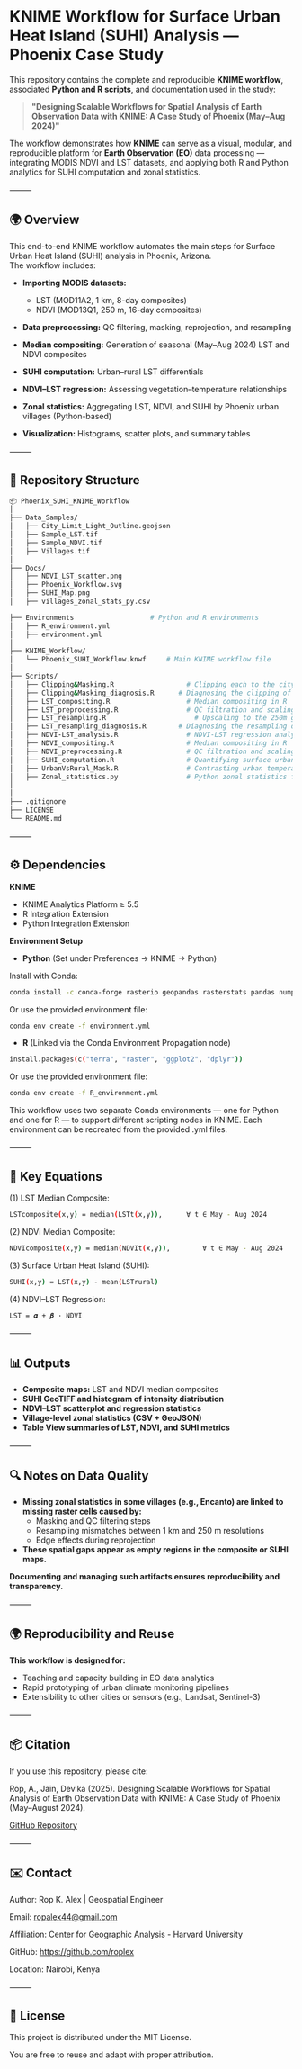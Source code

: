 # KNIME Workflow for Surface Urban Heat Island (SUHI) Analysis — Phoenix Case Study

This repository contains the complete and reproducible **KNIME workflow**, associated **Python and R scripts**, and documentation used in the study:

> **"Designing Scalable Workflows for Spatial Analysis of Earth Observation Data with KNIME: A Case Study of Phoenix (May–Aug 2024)"**

The workflow demonstrates how **KNIME** can serve as a visual, modular, and reproducible platform for **Earth Observation (EO)** data processing — integrating MODIS NDVI and LST datasets, and applying both R and Python analytics for SUHI computation and zonal statistics.

⸻

## 🌍 Overview

This end-to-end KNIME workflow automates the main steps for Surface Urban Heat Island (SUHI) analysis in Phoenix, Arizona.  
The workflow includes:

- **Importing MODIS datasets:**  
  - LST (MOD11A2, 1 km, 8-day composites)  
  - NDVI (MOD13Q1, 250 m, 16-day composites)

- **Data preprocessing:** QC filtering, masking, reprojection, and resampling  
- **Median compositing:** Generation of seasonal (May–Aug 2024) LST and NDVI composites  
- **SUHI computation:** Urban–rural LST differentials  
- **NDVI–LST regression:** Assessing vegetation–temperature relationships  
- **Zonal statistics:** Aggregating LST, NDVI, and SUHI by Phoenix urban villages (Python-based)  
- **Visualization:** Histograms, scatter plots, and summary tables  

⸻

## 🧩 Repository Structure

```bash
📦 Phoenix_SUHI_KNIME_Workflow
│
├── Data_Samples/
│   ├── City_Limit_Light_Outline.geojson
│   ├── Sample_LST.tif
│   ├── Sample_NDVI.tif
│   ├── Villages.tif
│
├── Docs/
│   ├── NDVI_LST_scatter.png        
│   ├── Phoenix_Workflow.svg
│   ├── SUHI_Map.png
│   ├── villages_zonal_stats_py.csv

├── Environments                   # Python and R environments
│   ├── R_environment.yml        
│   ├── environment.yml
│
├── KNIME_Workflow/
│   └── Phoenix_SUHI_Workflow.knwf     # Main KNIME workflow file
│
├── Scripts/
│   ├── Clipping&Masking.R            		# Clipping each to the city's bounding box in R
│   ├── Clipping&Masking_diagnosis.R      # Diagnosing the clipping of the rasters in R
│   ├── LST_compositing.R             		# Median compositing in R
│   ├── LST_preprocessing.R           		# QC filtration and scaling in R
│   ├── LST_resampling.R             	 	  # Upscaling to the 250m grid in R
│   ├── LST_resampling_diagnosis.R        # Diagnosing the resampling of LST to the NDVI grid in R
│   ├── NDVI-LST_analysis.R           		# NDVI-LST regression analysis
│   ├── NDVI_compositing.R            		# Median compositing in R
│   ├── NDVI_preprocessing.R          		# QC filtration and scaling in R
│   ├── SUHI_computation.R            		# Quantifying surface urban heat island (SUHI) effect
│   ├── UrbanVsRural_Mask.R           		# Contrasting urban temperatures to the rural reference zone
│   ├── Zonal_statistics.py           		# Python zonal statistics for villages
│
│
├── .gitignore
├── LICENSE
└── README.md
```


⸻


## ⚙️ Dependencies

**KNIME**
- KNIME Analytics Platform ≥ 5.5
- R Integration Extension
- Python Integration Extension

**Environment Setup**

- **Python** (Set under Preferences → KNIME → Python)

Install with Conda:
```bash
conda install -c conda-forge rasterio geopandas rasterstats pandas numpy
```
Or use the provided environment file:
```bash
conda env create -f environment.yml
```

- **R** (Linked via the Conda Environment Propagation node)
```bash
install.packages(c("terra", "raster", "ggplot2", "dplyr"))
```
Or use the provided environment file:
```bash
conda env create -f R_environment.yml
```

This workflow uses two separate Conda environments — one for Python and one for R — to support different scripting nodes in KNIME.
Each environment can be recreated from the provided .yml files.

⸻


## 🧮 Key Equations

(1) LST Median Composite:
```bash
LSTcomposite(x,y) = median(LSTt(x,y)),		∀ t ∈ May - Aug 2024
```

(2) NDVI Median Composite:
```bash
NDVIcomposite(x,y) = median(NDVIt(x,y)),		∀ t ∈ May - Aug 2024
```

(3) Surface Urban Heat Island (SUHI):
```bash
SUHI(x,y) = LST(x,y) - mean(LSTrural)
```

(4) NDVI–LST Regression:
```bash
LST = 𝜶 + 𝜷 · NDVI
```


⸻


## 📊 Outputs	
- **Composite maps:** LST and NDVI median composites
- **SUHI GeoTIFF and histogram of intensity distribution**
- **NDVI–LST scatterplot and regression statistics**
- **Village-level zonal statistics (CSV + GeoJSON)**
- **Table View summaries of LST, NDVI, and SUHI metrics**


⸻


## 🔍 Notes on Data Quality
- **Missing zonal statistics in some villages (e.g., Encanto) are linked to missing raster cells caused by:**
  - Masking and QC filtering steps
  - Resampling mismatches between 1 km and 250 m resolutions
  - Edge effects during reprojection
- **These spatial gaps appear as empty regions in the composite or SUHI maps.**

**Documenting and managing such artifacts ensures reproducibility and transparency.**


⸻


## 🌍 Reproducibility and Reuse

**This workflow is designed for:**
  - Teaching and capacity building in EO data analytics
  - Rapid prototyping of urban climate monitoring pipelines
  - Extensibility to other cities or sensors (e.g., Landsat, Sentinel-3)


⸻


## 📦 Citation

If you use this repository, please cite:

Rop, A., Jain, Devika (2025). Designing Scalable Workflows for Spatial Analysis of Earth Observation Data with KNIME: A Case Study of Phoenix (May–August 2024).

[GitHub Repository](https://github.com/roplex/Phoenix_SUHI_KNIME_Workflow)


⸻


## ✉️ Contact

Author: Rop K. Alex | Geospatial Engineer

Email: ropalex44@gmail.com

Affiliation: Center for Geographic Analysis - Harvard University

GitHub: https://github.com/roplex

Location: Nairobi, Kenya


⸻


## 🧠 License

This project is distributed under the MIT License.

You are free to reuse and adapt with proper attribution.
